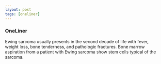 ```yaml
---
layout: post
tags: [oneliner]
---
```



### OneLiner

Ewing sarcoma usually presents in the second decade of life with fever, weight loss, bone tenderness, and pathologic fractures. Bone marrow aspiration from a patient with Ewing sarcoma show stem cells typical of the sarcoma.
